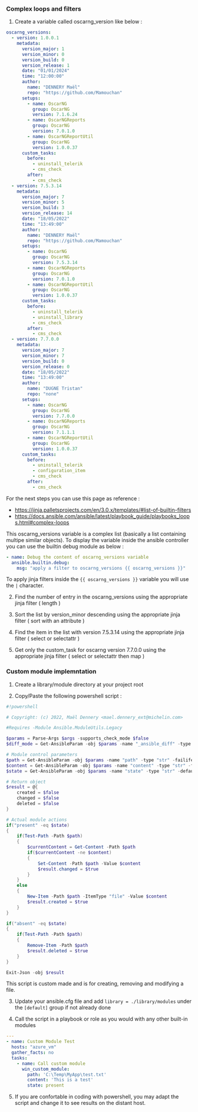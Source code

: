 ### Complex loops and filters

1) Create a variable called oscarng_version like below :

```yml
oscarng_versions:
  - version: 1.0.0.1
    metadata:
      version_major: 1
      version_minor: 0
      version_build: 0
      version_release: 1
      date: "01/01/2024"
      time: "12:00:00"
      author: 
        name: "DENNERY Maël"
        repo: "https://github.com/Mamouchan"
      setups:
        - name: OscarNG
          group: OscarNG 
          version: 7.1.6.24 
        - name: OscarNGReports 
          group: OscarNG 
          version: 7.0.1.0 
        - name: OscarNGReportUtil 
          group: OscarNG 
          version: 1.0.0.37 
      custom_tasks:
        before:
          - uninstall_telerik
          - cms_check
        after:
          - cms_check
  - version: 7.5.3.14
    metadata:
      version_major: 7
      version_minor: 5
      version_build: 3
      version_release: 14
      date: "18/05/2022"
      time: "13:49:00"
      author: 
        name: "DENNERY Maël"
        repo: "https://github.com/Mamouchan"
      setups:
        - name: OscarNG 
          group: OscarNG 
          version: 7.5.3.14 
        - name: OscarNGReports 
          group: OscarNG 
          version: 7.0.1.0 
        - name: OscarNGReportUtil 
          group: OscarNG 
          version: 1.0.0.37 
      custom_tasks:
        before:
          - uninstall_telerik
          - uninstall_library
          - cms_check
        after:
          - cms_check
  - version: 7.7.0.0
    metadata:
      version_major: 7
      version_minor: 7
      version_build: 0
      version_release: 0
      date: "18/05/2022"
      time: "13:49:00"
      author: 
        name: "DUGNE Tristan"
        repo: "none"
      setups:
        - name: OscarNG 
          group: OscarNG 
          version: 7.7.0.0
        - name: OscarNGReports 
          group: OscarNG 
          version: 7.1.1.1 
        - name: OscarNGReportUtil 
          group: OscarNG 
          version: 1.0.0.37 
      custom_tasks:
        before:
          - uninstall_telerik
          - configuration_item
          - cms_check
        after:
          - cms_check
```

For the next steps you can use this page as reference : 
- https://jinja.palletsprojects.com/en/3.0.x/templates/#list-of-builtin-filters
- https://docs.ansible.com/ansible/latest/playbook_guide/playbooks_loops.html#complex-loops

This oscarng_versions variable is a complex list (basically a list containing multipe similar objects).
To display the variable inside the ansible controller you can use the builtin debug module as below :

```yml
- name: Debug the content of oscarng_versions variable
  ansible.builtin.debug:
    msg: "apply a filter to oscarng_versions {{ oscarng_versions }}"
```

To apply jinja filters inside the `{{ oscarng_versions }}` variable you will use the `|` character.

2) Find the number of entry in the oscarng_versions using the appropriate jinja filter ( length )
   
3) Sort the list by version_minor descending using the appropriate jinja filter ( sort with an attribute )
   
4) Find the item in the list with version 7.5.3.14 using the appropriate jinja filter ( select or selectattr )

5) Get only the custom_task for oscarng version 7.7.0.0 using the appropriate jinja filter ( select or selectattr then map )

### Custom module implemntation

1) Create a library/module directory at your project root
   
2) Copy/Paste the following powershell script :

```ps1
#!powershell

# Copyright: (c) 2022, Maël Dennery <mael.dennery_ext@michelin.com>

#Requires -Module Ansible.ModuleUtils.Legacy

$params = Parse-Args $args -supports_check_mode $false
$diff_mode = Get-AnsibleParam -obj $params -name "_ansible_diff" -type "bool" -default $false

# Module control parameters
$path = Get-AnsibleParam -obj $params -name "path" -type "str" -failifempty ($null -ne $path)
$content = Get-AnsibleParam -obj $params -name "content" -type "str" -failifempty ($null -ne $content)
$state = Get-AnsibleParam -obj $params -name "state" -type "str" -default "present" -validateset 'present','absent'

# Return object 
$result = @{
    created = $false
    changed = $false
    deleted = $false
}

# Actual module actions
if("present" -eq $state)
{
    if(Test-Path -Path $path)
    {
        $currentContent = Get-Content -Path $path
        if($currentContent -ne $content)
        {
            Set-Content -Path $path -Value $content
            $result.changed = $true
        }
    }
    else
    {
        New-Item -Path $path -ItemType "file" -Value $content
        $result.created = $true
    }
}

if("absent" -eq $state)
{
    if(Test-Path -Path $path)
    {
        Remove-Item -Path $path
        $result.deleted = $true
    }
}

Exit-Json -obj $result
```

This script is custom made and is for creating, removing and modifying a file.

3) Update your ansible.cfg file and add `library = ./library/modules` under the `[default]` group if not already done

4) Call the script in a playbook or role as you would with any other built-in modules

```yml
---
- name: Custom Module Test
  hosts: "azure_vm"
  gather_facts: no
  tasks:
    - name: Call custom module
      win_custom_module:
        path: 'C:\Temp\MyApp\test.txt'
        content: 'This is a test'
        state: present
```

5) If you are confortable in coding with powershell, you may adapt the script and change it to see results on the distant host.

